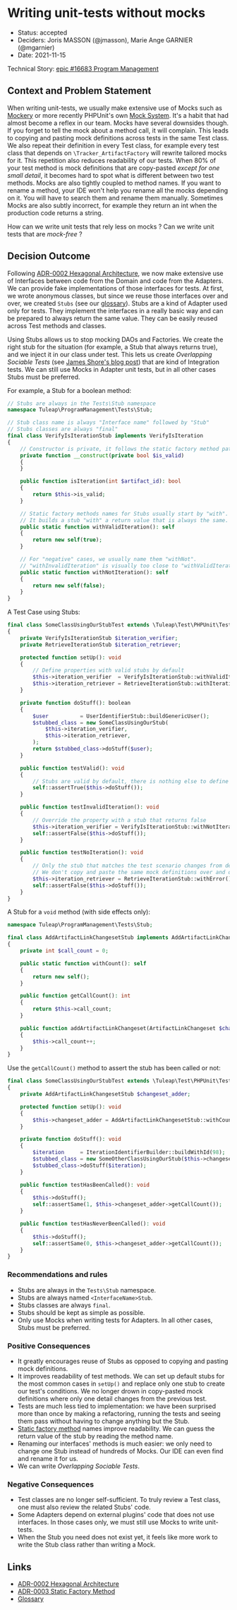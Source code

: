 # Writing unit-tests without mocks

* Status: accepted
* Deciders: Joris MASSON (@jmasson), Marie Ange GARNIER (@mgarnier)
* Date: 2021-11-15

Technical Story: [epic #16683 Program Management][0]

## Context and Problem Statement

When writing unit-tests, we usually make extensive use of Mocks such as [Mockery][1] or more recently PHPUnit's own [Mock System][2]. It's a habit that had almost become a reflex in our team. Mocks have several downsides though. If you forget to tell the mock about a method call, it will complain. This leads to copying and pasting mock definitions across tests in the same Test class. We also repeat their definition in every Test class, for example every test class that depends on `\Tracker_ArtifactFactory` will rewrite tailored mocks for it. This repetition also reduces readability of our tests. When 80% of your test method is mock definitions that are copy-pasted _except for one small detail_, it becomes hard to spot what is different between two test methods. Mocks are also tightly coupled to method names. If you want to rename a method, your IDE won't help you rename all the mocks depending on it. You will have to search them and rename them manually. Sometimes Mocks are also subtly incorrect, for example they return an int when the production code returns a string.

How can we write unit tests that rely less on mocks ? Can we write unit tests that are _mock-free_ ?

## Decision Outcome

Following [ADR-0002 Hexagonal Architecture][3], we now make extensive use of Interfaces between code from the Domain and code from the Adapters. We can provide fake implementations of those interfaces for tests. At first, we wrote anonymous classes, but since we reuse those interfaces over and over, we created `Stubs` (see our [glossary][4]). Stubs are a kind of Adapter used only for tests. They implement the interfaces in a really basic way and can be prepared to always return the same value. They can be easily reused across Test methods and classes.

Using Stubs allows us to stop mocking DAOs and Factories. We create the right stub for the situation (for example, a Stub that always returns true), and we inject it in our class under test. This lets us create _Overlapping Sociable Tests_ (see [James Shore's blog post][6]) that are kind of Integration tests. We can still use Mocks in Adapter unit tests, but in all other cases Stubs must be preferred.

For example, a Stub for a boolean method:
```php
// Stubs are always in the Tests\Stub namespace
namespace Tuleap\ProgramManagement\Tests\Stub;

// Stub class name is always "Interface name" followed by "Stub"
// Stubs classes are always "final"
final class VerifyIsIterationStub implements VerifyIsIteration
{
    // Constructor is private, it follows the static factory method pattern
    private function __construct(private bool $is_valid)
    {
    }

    public function isIteration(int $artifact_id): bool
    {
        return $this->is_valid;
    }

    // Static factory methods names for Stubs usually start by "with".
    // It builds a stub "with" a return value that is always the same.
    public static function withValidIteration(): self
    {
        return new self(true);
    }

    // For "negative" cases, we usually name them "withNot".
    // "withInvalidIteration" is visually too close to "withValidIteration".
    public static function withNotIteration(): self
    {
        return new self(false);
    }
}
```

A Test Case using Stubs:

```php
final class SomeClassUsingOurStubTest extends \Tuleap\Test\PHPUnit\TestCase
{
    private VerifyIsIterationStub $iteration_verifier;
    private RetrieveIterationStub $iteration_retriever;

    protected function setUp(): void
    {
        // Define properties with valid stubs by default
        $this->iteration_verifier  = VerifyIsIterationStub::withValidIteration();
        $this->iteration_retriever = RetrieveIterationStub::withIterationId(125);
    }

    private function doStuff(): boolean
    {
        $user          = UserIdentifierStub::buildGenericUser();
        $stubbed_class = new SomeClassUsingOurStub(
            $this->iteration_verifier,
            $this->iteration_retriever,
        );
        return $stubbed_class->doStuff($user);
    }

    public function testValid(): void
    {
        // Stubs are valid by default, there is nothing else to define
        self::assertTrue($this->doStuff());
    }

    public function testInvalidIteration(): void
    {
        // Override the property with a stub that returns false
        $this->iteration_verifier = VerifyIsIterationStub::withNotIteration()
        self::assertFalse($this->doStuff());
    }

    public function testNoIteration(): void
    {
        // Only the stub that matches the test scenario changes from default values.
        // We don't copy and paste the same mock definitions over and over again.
        $this->iteration_retriever = RetrieveIterationStub::withError();
        self::assertFalse($this->doStuff());
    }
}
```

A Stub for a `void` method (with side effects only):
```php
namespace Tuleap\ProgramManagement\Tests\Stub;

final class AddArtifactLinkChangesetStub implements AddArtifactLinkChangeset
{
    private int $call_count = 0;

    public static function withCount(): self
    {
        return new self();
    }

    public function getCallCount(): int
    {
        return $this->call_count;
    }

    public function addArtifactLinkChangeset(ArtifactLinkChangeset $changeset): void
    {
        $this->call_count++;
    }
}
```

Use the `getCallCount()` method to assert the stub has been called or not:
```php
final class SomeClassUsingOurStubTest extends \Tuleap\Test\PHPUnit\TestCase
{
    private AddArtifactLinkChangesetStub $changeset_adder;

    protected function setUp(): void
    {
        $this->changeset_adder = AddArtifactLinkChangesetStub::withCount();
    }

    private function doStuff(): void
    {
        $iteration     = IterationIdentifierBuilder::buildWithId(98);
        $stubbed_class = new SomeOtherClassUsingOurStub($this->changeset_adder);
        $stubbed_class->doStuff($iteration);
    }

    public function testHasBeenCalled(): void
    {
        $this->doStuff();
        self::assertSame(1, $this->changeset_adder->getCallCount());
    }

    public function testHasNeverBeenCalled(): void
    {
        $this->doStuff();
        self::assertSame(0, $this->changeset_adder->getCallCount());
    }
}
```

### Recommendations and rules

* Stubs are always in the `Tests\Stub` namespace.
* Stubs are always named `<InterfaceName>Stub`.
* Stubs classes are always `final`.
* Stubs should be kept as simple as possible.
* Only use Mocks when writing tests for Adapters. In all other cases, Stubs must be preferred.

### Positive Consequences

* It greatly encourages reuse of Stubs as opposed to copying and pasting mock definitions.
* It improves readability of test methods. We can set up default stubs for the most common cases in `setUp()` and replace only one stub to create our test's conditions. We no longer drown in copy-pasted mock definitions where only one detail changes from the previous test.
* Tests are much less tied to implementation: we have been surprised more than once by making a refactoring, running the tests and seeing them pass without having to change anything but the Stub.
* [Static factory method][5] names improve readability. We can guess the return value of the stub by reading the method name.
* Renaming our interfaces' methods is much easier: we only need to change one Stub instead of hundreds of Mocks. Our IDE can even find and rename it for us.
* We can write _Overlapping Sociable Tests_.

### Negative Consequences

* Test classes are no longer self-sufficient. To truly review a Test class, one must also review the related Stubs' code.
* Some Adapters depend on external plugins' code that does not use interfaces. In those cases only, we must still use Mocks to write unit-tests.
* When the Stub you need does not exist yet, it feels like more work to write the Stub class rather than writing a Mock.

## Links

* [ADR-0002 Hexagonal Architecture][3]
* [ADR-0003 Static Factory Method][5]
* [Glossary][4]

[0]: https://tuleap.net/plugins/tracker/?aid=16683
[1]: http://docs.mockery.io/en/latest/index.html
[2]: https://phpunit.readthedocs.io/en/9.5/test-doubles.html
[3]: <./0002-hexagonal-architecture.md>
[4]: <./glossary.md>
[5]: <./0003-static-factory-method.md>
[6]: https://www.jamesshore.com/v2/blog/2018/testing-without-mocks
